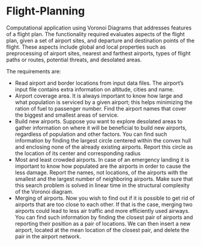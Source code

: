# Flight-Planning

Computational application using Voronoi Diagrams that addresses features of a flight plan. The functionality required evaluates aspects of the flight plan, given a set of airport sites, and departure and destination points of the flight. These aspects include global and local properties such as preprocessing of airport sites, nearest and farthest airports, types of flight paths or routes, potential threats, and desolated areas.

The requirements are:

- Read airport and border locations from input data files. The airport’s input file contains extra information on altitude, cities and name.
- Airport coverage area. It is always important to know how large and what population is serviced by a given airport; this helps minimizing the ration of fuel to passenger number. Find the airport names that cover the biggest and smallest areas of service. 
- Build new airports. Suppose you want to explore desolated areas to gather information on where it will be beneficial to build new airports, regardless of population and other factors. You can find such information by finding the largest circle centered within the convex hull and enclosing none of the already existing airports. Report this circle as the location of its center and corresponding radius
- Most and least crowded airports. In case of an emergency landing it is important to know how populated are the airports in order to cause the less damage. Report the names, not locations, of the airports with the smallest and the largest number of neighboring airports. Make sure that this search problem is solved in linear time in the structural complexity of the Voronoi diagram.
- Merging of airports. Now you wish to find out if it is possible to get rid of airports that are too close to each other. If that is the case, merging two airports could lead to less air traffic and more efficiently used airways. You can find such information by finding the closest pair of airports and reporting their position as a pair of locations. We can then insert a new airport, located at the mean location of the closest pair, and delete the pair in the airport network.
